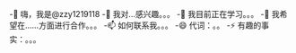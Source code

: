  -👋 嗨，我是@zzy1219118
 -👀 我对…感兴趣。。。
 -🌱 我目前正在学习。。。
 -💞️ 我希望在……方面进行合作。。。
 -📫 如何联系我。。。
 -😄 代词：。。
 -⚡ 有趣的事实：。。。

<!---
zzy1219118/zzy121911是一个✨特殊的✨因为它的`README.md`（此文件）出现在GitHub配置文件中。
您可以单击预览链接查看更改。
 ---&#62;
